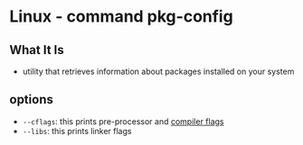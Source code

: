 # Linux - command pkg-config

## What It Is

- utility that retrieves information about packages installed on your system

## options

- `--cflags`: this prints pre-processor and [compiler flags](gcc.md)
- `--libs`: this prints linker flags



